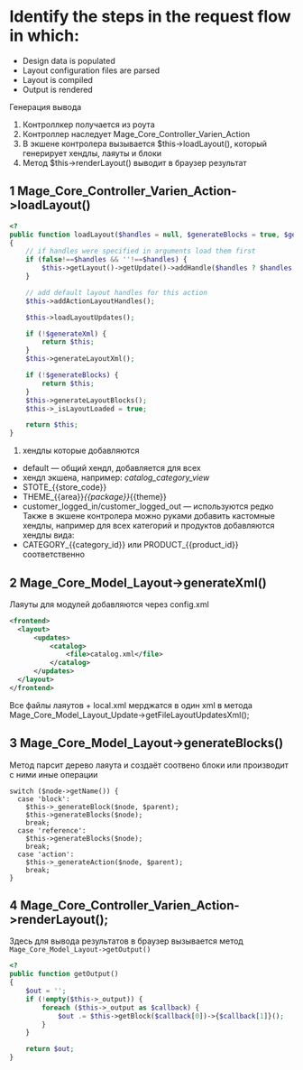 # Identify the steps in the request flow in which:
  * Design data is populated
  * Layout configuration files are parsed
  * Layout is compiled
  * Output is rendered


Генерация вывода
1. Контроллкер получается из роута
2. Контроллер наследует Mage_Core_Controller_Varien_Action
3. В экшене контролера вызывается $this->loadLayout(), который генерирует хендлы, лаяуты и блоки
4. Метод $this->renderLayout() выводит в браузер результат

## 1 Mage_Core_Controller_Varien_Action->loadLayout()
```php
<?
public function loadLayout($handles = null, $generateBlocks = true, $generateXml = true)
{
    // if handles were specified in arguments load them first
    if (false!==$handles && ''!==$handles) {
        $this->getLayout()->getUpdate()->addHandle($handles ? $handles : 'default');
    }

    // add default layout handles for this action
    $this->addActionLayoutHandles();

    $this->loadLayoutUpdates();

    if (!$generateXml) {
        return $this;
    }
    $this->generateLayoutXml();

    if (!$generateBlocks) {
        return $this;
    }
    $this->generateLayoutBlocks();
    $this->_isLayoutLoaded = true;

    return $this;
}
```

1) хендлы которые добавляются
  * default — общий хендл, добавляется для всех
  * хендл экшена, например: *catalog_category_view*
  * STOTE_{{store_code}}
  * THEME_{{area}}_{{package}}_{{theme}}
  * customer_logged_in/customer_logged_out — используются редко
  Также в экшене контролера можно руками добавить кастомные хендлы, например для всех категорий и продуктов добавляются хендлы вида:
  * CATEGORY_{{category_id}} или PRODUCT_{{product_id}} соответственно

## 2 Mage_Core_Model_Layout->generateXml()

Лаяуты для модулей добавляются через config.xml
```xml
<frontend>
  <layout>
      <updates>
          <catalog>
              <file>catalog.xml</file>
          </catalog>
      </updates>
  </layout>
</frontend>
```
Все файлы лаяутов + local.xml мерджатся в один xml в метода Mage_Core_Model_Layout_Update->getFileLayoutUpdatesXml();

## 3 Mage_Core_Model_Layout->generateBlocks()

Метод парсит дерево лаяута и создаёт соотвено блоки или производит с ними иные операции
```
switch ($node->getName()) {
  case 'block':
    $this->_generateBlock($node, $parent);
    $this->generateBlocks($node);
    break;
  case 'reference':
    $this->generateBlocks($node);
    break;
  case 'action':
    $this->_generateAction($node, $parent);
    break;
}
```

## 4 Mage_Core_Controller_Varien_Action->renderLayout();

Здесь для вывода результатов в браузер вызывается метод `Mage_Core_Model_Layout->getOutput()`
```php
<?
public function getOutput()
{
    $out = '';
    if (!empty($this->_output)) {
        foreach ($this->_output as $callback) {
            $out .= $this->getBlock($callback[0])->{$callback[1]}();
        }
    }

    return $out;
}
```
